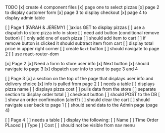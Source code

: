 TODO
[x] create 4 component files
    [x] page one to select pizzas
    [x] page 2 to display customer form
    [x] page 3 to display checkout
    [x] page 4 to display admin table

[ ] Page 1 (FARAH & JEREMY)
    [ ]axios GET to display pizzas
        [ ] use a dispatch to store pizza info in store
    [ ] need add button (conditional remove button)
        [ ] only add one of each pizza
        [ ] should add item to cart
        [ ] if remove button is clicked it should subtract item from cart
    [ ] display total price in upper right corner
    [ ] create `Next` button
        [ ] should navigate to page 2
        [ ] use react-router-dom

[x] Page 2
    [x] Need a form to store user info
    [x] Next button
        [x] should navigate to page 3
        [x] dispatch user info to send to page 3 and 4

[ ] Page 3
    [x] a section on the top of the page that 
        displays user info and delivery choice
        [x] info is pulled from page 2
    [ ] needs a table
        [ ] displays pizza name
        [ ] displays pizza cost
        [ ] pulls data from the store
    [ ] separate section to display order total
    [ ] checkout button
        [ ] should POST to the DB
        [ ] show an order confirmation (alert?)
        [ ] should clear the cart
        [ ] should navigate user back to page 1
        [ ] should send data to the Admin page (page 4)

[ ] Page 4
    [ ] needs a table
        [ ] display the following:
            [ ] Name
            [ ] Time Order PLaced
            [ ] Type
            [ ] Cost
    [ ] should not be visible from nav menu


